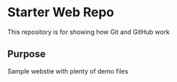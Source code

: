 # Starter Web Repo

This repository is for showing how Git and GitHub work

## Purpose

Sample webstie with plenty of demo files